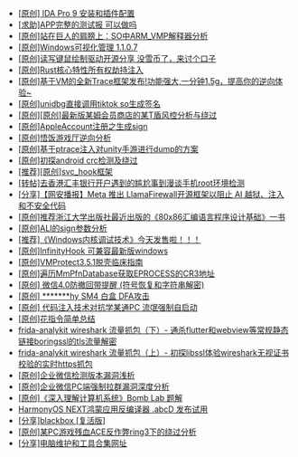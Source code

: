 + [[原创] IDA Pro 9 安装和插件配置](https://bbs.kanxue.com/thread-285604.htm)
+ [[求助]APP完整的测试报 可以做吗](https://bbs.kanxue.com/thread-286787.htm)
+ [[原创]站在巨人的肩膀上：SO中ARM_VMP解释器分析](https://bbs.kanxue.com/thread-286451.htm)
+ [[原创]Windows可视化管理 1.1.0.7](https://bbs.kanxue.com/thread-284075.htm)
+ [[原创]读写键鼠绘制驱动开源分享 没雪币了，来讨个口子](https://bbs.kanxue.com/thread-286756.htm)
+ [[原创]Rust核心特性所有权劫持注入](https://bbs.kanxue.com/thread-286495.htm)
+ [[原创]基于VM的全新Trace框架发布!功能强大,一分钟1.5g，提高你的逆向体验~](https://bbs.kanxue.com/thread-285471.htm)
+ [[原创]unidbg直接调用tiktok so生成签名](https://bbs.kanxue.com/thread-285623.htm)
+ [[原创][原创]最新版某姆会员商店的某T盾风控分析与绕过](https://bbs.kanxue.com/thread-286243.htm)
+ [[原创]AppleAccount注册之生成sign](https://bbs.kanxue.com/thread-285959.htm)
+ [[原创]悟饭游戏厅逆向分析](https://bbs.kanxue.com/thread-286194.htm)
+ [[原创]基于ptrace注入对unity手游进行dump的方案](https://bbs.kanxue.com/thread-286222.htm)
+ [[原创]初探android crc检测及绕过](https://bbs.kanxue.com/thread-285790.htm)
+ [[推荐][原创]svc_hook框架](https://bbs.kanxue.com/thread-284713.htm)
+ [[转帖]去香港汇丰银行开户遇到的尴尬事到漫谈手机root环境检测](https://bbs.kanxue.com/thread-285754.htm)
+ [[分享]【网安播报】Meta 推出 LlamaFirewall开源框架以阻止 AI 越狱、注入和不安全代码](https://bbs.kanxue.com/thread-286781.htm)
+ [[原创]推荐浙江大学出版社最近出版的《80x86汇编语言程序设计基础》一书](https://bbs.kanxue.com/thread-286774.htm)
+ [[原创]ALI的sign参数分析](https://bbs.kanxue.com/thread-284292.htm)
+ [[推荐]《Windows内核调试技术》今天发售啦！！！](https://bbs.kanxue.com/thread-286791.htm)
+ [[原创]InfinityHook 可兼容最新版windows](https://bbs.kanxue.com/thread-281479.htm)
+ [[原创]VMProtect3.5.1脱壳临床指南](https://bbs.kanxue.com/thread-286780.htm)
+ [[原创]遍历MmPfnDatabase获取EPROCESS的CR3地址](https://bbs.kanxue.com/thread-286598.htm)
+ [[原创] 微信4.0防撤回带提醒 (符号恢复和字符串解密)](https://bbs.kanxue.com/thread-286611.htm)
+ [[原创] *******hy SM4 白盒 DFA攻击](https://bbs.kanxue.com/thread-285313.htm)
+ [[原创] 代码注入技术对抗学某通PC 流氓强制自启动](https://bbs.kanxue.com/thread-286770.htm)
+ [[原创]花指令简单总结](https://bbs.kanxue.com/thread-286716.htm)
+ [frida-analykit   wireshark 流量抓包（下）- 通杀flutter和webview等常规静态链接boringssl的tls流量解密](https://bbs.kanxue.com/thread-286620.htm)
+ [frida-analykit   wireshark 流量抓包（上）- 初探libssl体验wireshark无视证书校验的实时https抓包](https://bbs.kanxue.com/thread-286510.htm)
+ [[原创]企业微信检测版本漏洞浅析](https://bbs.kanxue.com/thread-284796.htm)
+ [[原创]企业微信PC端强制拉群漏洞深度分析](https://bbs.kanxue.com/thread-286616.htm)
+ [[原创]《深入理解计算机系统》Bomb Lab 题解](https://bbs.kanxue.com/thread-286793.htm)
+ [HarmonyOS NEXT鸿蒙应用反编译器 .abcD 发布试用](https://bbs.kanxue.com/thread-286792.htm)
+ [[分享]blackbox [复活版]](https://bbs.kanxue.com/thread-286308.htm)
+ [[原创]某PC游戏残血ACE反作弊ring3下的绕过分析](https://bbs.kanxue.com/thread-284667.htm)
+ [[分享]电脑维护和工具合集网址](https://bbs.kanxue.com/thread-286448.htm)
